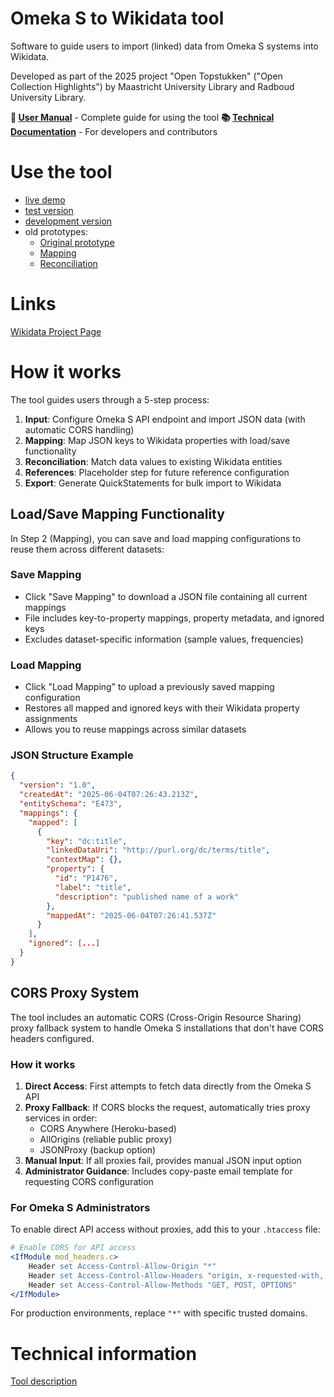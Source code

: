 # Omeka S to Wikidata tool
Software to guide users to import (linked) data from Omeka S systems into Wikidata.

Developed as part of the 2025 project "Open Topstukken" ("Open Collection Highlights") by Maastricht University Library and Radboud University Library.

**📖 [User Manual](docs/USER-MANUAL.md)** - Complete guide for using the tool
**📚 [Technical Documentation](docs/DOCUMENTATION.md)** - For developers and contributors

# Use the tool
- [live demo](https://maastrichtu-library.github.io/omekas-to-wikidata/)
- [test version](https://maastrichtu-library.github.io/omekas-to-wikidata/test)
- [development version](https://maastrichtu-library.github.io/omekas-to-wikidata/dev)
- old prototypes:
    - [Original prototype](https://maastrichtu-library.github.io/omekas-to-wikidata/dev/prototypes/index.html)
    - [Mapping](https://maastrichtu-library.github.io/omekas-to-wikidata/dev/prototypes/map.html)
    - [Reconciliation](https://maastrichtu-library.github.io/omekas-to-wikidata/dev/prototypes/wikimedia-reconciliation.html)

# Links
[Wikidata Project Page](https://www.wikidata.org/wiki/Wikidata:WikiProject_Open_Topstukken_Maastricht_University_and_Radboud_University)

# How it works

The tool guides users through a 5-step process:

1. **Input**: Configure Omeka S API endpoint and import JSON data (with automatic CORS handling)
2. **Mapping**: Map JSON keys to Wikidata properties with load/save functionality
3. **Reconciliation**: Match data values to existing Wikidata entities
4. **References**: Placeholder step for future reference configuration
5. **Export**: Generate QuickStatements for bulk import to Wikidata

## Load/Save Mapping Functionality

In Step 2 (Mapping), you can save and load mapping configurations to reuse them across different datasets:

### Save Mapping
- Click "Save Mapping" to download a JSON file containing all current mappings
- File includes key-to-property mappings, property metadata, and ignored keys
- Excludes dataset-specific information (sample values, frequencies)

### Load Mapping
- Click "Load Mapping" to upload a previously saved mapping configuration
- Restores all mapped and ignored keys with their Wikidata property assignments
- Allows you to reuse mappings across similar datasets

### JSON Structure Example
```json
{
  "version": "1.0",
  "createdAt": "2025-06-04T07:26:43.213Z",
  "entitySchema": "E473",
  "mappings": {
    "mapped": [
      {
        "key": "dc:title",
        "linkedDataUri": "http://purl.org/dc/terms/title",
        "contextMap": {},
        "property": {
          "id": "P1476",
          "label": "title",
          "description": "published name of a work"
        },
        "mappedAt": "2025-06-04T07:26:41.537Z"
      }
    ],
    "ignored": [...]
  }
}
```

## CORS Proxy System

The tool includes an automatic CORS (Cross-Origin Resource Sharing) proxy fallback system to handle Omeka S installations that don't have CORS headers configured.

### How it works
1. **Direct Access**: First attempts to fetch data directly from the Omeka S API
2. **Proxy Fallback**: If CORS blocks the request, automatically tries proxy services in order:
   - CORS Anywhere (Heroku-based)
   - AllOrigins (reliable public proxy)
   - JSONProxy (backup option)
3. **Manual Input**: If all proxies fail, provides manual JSON input option
4. **Administrator Guidance**: Includes copy-paste email template for requesting CORS configuration

### For Omeka S Administrators

To enable direct API access without proxies, add this to your `.htaccess` file:

```apache
# Enable CORS for API access
<IfModule mod_headers.c>
    Header set Access-Control-Allow-Origin "*"
    Header set Access-Control-Allow-Headers "origin, x-requested-with, content-type"
    Header set Access-Control-Allow-Methods "GET, POST, OPTIONS"
</IfModule>
```

For production environments, replace `"*"` with specific trusted domains.

# Technical information
[Tool description](specs/Tool%20description.md)
